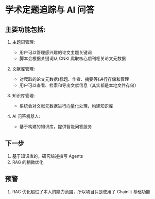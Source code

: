 # 学术定题追踪与 AI 问答

## 主要功能包括:

1. 主题词管理:
    - 用户可以管理感兴趣的论文主题关键词
    - 脚本会根据关键词从 CNKI 爬取核心期刊相关论文元数据

2. 文献库管理:
    - 对爬取的论文元数据(标题、作者、摘要等)进行存储和管理
    - 用户可以查看、检索和导出文献信息（其实都是本地文件存储）

3. 知识库管理:
    - 系统会对文献元数据进行向量化处理，构建知识库

4. AI 问答机器人:
    - 基于构建的知识库，提供智能问答服务

## 下一步

1. 基于知识库的，研究综述撰写 Agents
2. RAG 的稍微优化

## 预警

1. RAG 优化超过了本人的能力范围，所以项目只是使用了 Chainlit 基础功能
